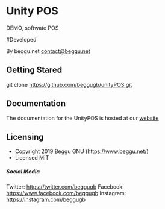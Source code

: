 # Unity POS
DEMO, softwate POS

#Developed 

By beggu.net
contact@beggu.net

## Getting Stared

git clone https://github.com/beggugb/unityPOS.git

## Documentation

The documentation for the UnityPOS is hosted at our [website](https://beggu.net/unityPOS/docs/1.0/getting-started/introduction.html)

## Licensing

- Copyright 2019 Beggu GNU (https://www.beggu.net/)
- Licensed MIT 

##### Social Media

Twitter: <https://twitter.com/beggugb>
Facebook: <https://www.facebook.com/beggugb>
Instagram: <https://instagram.com/beggugb>
